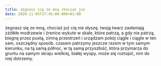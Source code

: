 ```yaml
---
title: żegnasz się ze mną chociaż już
date: 2020-11-05T17:45:00.006+01:00
---
```

żegnasz się ze mną, chociaż już cię nie słyszę. twoją twarz zasłaniają zżółkłe modrzewie i źrenice wykute w skale, które patrzą, a gdy nie patrzą, biegnę przez pustą, zimną przestrzeń i urządzam pokój ciągle i ciągle w ten sam, oszczędny sposób. czasem patrzymy jeszcze razem w tym samym kierunku, na tą samą północ, w tą samą przyszłość, która przymarza do gruntu na samym skraju wielkiej, białej wyspy. może się roztopić, nim do niej dotrzemy.

